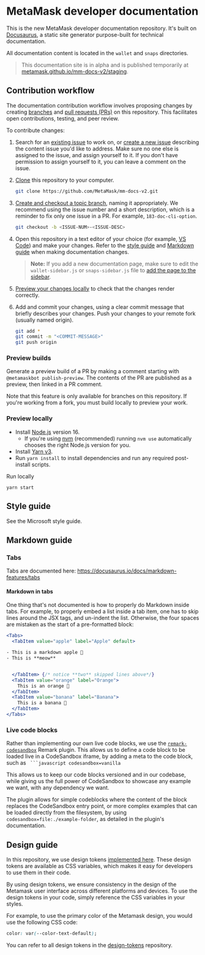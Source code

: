 # MetaMask developer documentation

This is the new MetaMask developer documentation repository.
It's built on [Docusaurus](https://docusaurus.io/), a static site generator purpose-built for
technical documentation.

All documentation content is located in the `wallet` and `snaps` directories.

> This documentation site is in alpha and is published temporarily at
[metamask.github.io/mm-docs-v2/staging](https://metamask.github.io/mm-docs-v2/staging/).

## Contribution workflow

The documentation contribution workflow involves proposing changes by creating
[branches](https://docs.github.com/en/pull-requests/collaborating-with-pull-requests/proposing-changes-to-your-work-with-pull-requests/about-branches)
and
[pull requests (PRs)](https://docs.github.com/en/pull-requests/collaborating-with-pull-requests/proposing-changes-to-your-work-with-pull-requests/about-pull-requests)
on this repository.
This facilitates open contributions, testing, and peer review.

To contribute changes:

1. Search for an [existing issue](https://github.com/MetaMask/mm-docs-v2/issues) to work on, or
    [create a new issue](https://docs.github.com/en/issues/tracking-your-work-with-issues/creating-an-issue)
    describing the content issue you'd like to address.
    Make sure no one else is assigned to the issue, and assign yourself to it.
    If you don't have permission to assign yourself to it, you can leave a comment on the issue.

2. [Clone](https://docs.github.com/en/repositories/creating-and-managing-repositories/cloning-a-repository)
    this repository to your computer.

    ```bash
    git clone https://github.com/MetaMask/mm-docs-v2.git
    ```

3. [Create and checkout a topic branch](https://git-scm.com/book/en/v2/Git-Branching-Basic-Branching-and-Merging),
    naming it appropriately.
    We recommend using the issue number and a short description, which is a reminder to fix only one
    issue in a PR.
    For example, `183-doc-cli-option`.

    ```bash
    git checkout -b <ISSUE-NUM>-<ISSUE-DESC>
    ```

4. Open this repository in a text editor of your choice (for example,
    [VS Code](https://code.visualstudio.com/)) and make your changes.
    Refer to the [style guide](#style-guide) and [Markdown guide](#markdown-guide) when making
    documentation changes.

    > **Note:** If you add a new documentation page, make sure to edit the `wallet-sidebar.js` or
      `snaps-sidebar.js` file to [add the page to the sidebar](https://docusaurus.io/docs/sidebar/items).

5. [Preview your changes locally](#preview-locally) to check that the changes render correctly.

6. Add and commit your changes, using a clear commit message that briefly describes your changes.
   Push your changes to your remote fork (usually named origin).

    ```bash
    git add *
    git commit -m "<COMMIT-MESSAGE>"
    git push origin
    ```

### Preview builds

Generate a preview build of a PR by making a comment starting with `@metamaskbot publish-preview`.
The contents of the PR are published as a preview, then linked in a PR comment.

Note that this feature is only available for branches on this repository.
If you're working from a fork, you must build locally to preview your work.

### Preview locally

- Install [Node.js](https://nodejs.org) version 16.
  - If you're using [nvm](https://github.com/creationix/nvm#installation) (recommended) running
    `nvm use` automatically chooses the right Node.js version for you.
- Install [Yarn v3](https://yarnpkg.com/getting-started/install).
- Run `yarn install` to install dependencies and run any required post-install scripts.

Run locally

`yarn start`

## Style guide

See the Microsoft style guide.

## Markdown guide

### Tabs

Tabs are documented here: https://docusaurus.io/docs/markdown-features/tabs

#### Markdown in tabs

One thing that's not documented is how to properly do Markdown inside tabs.
For example, to properly embed a list inside a tab item, one has to skip lines around the JSX tags,
and un-indent the list.
Otherwise, the four spaces are mistaken as the start of a pre-formatted block:

```jsx
<Tabs>
  <TabItem value="apple" label="Apple" default>

- This is a markdown apple 🍎
- This is **meow**


  </TabItem> {/* notice **two** skipped lines above*/}
  <TabItem value="orange" label="Orange">
    This is an orange 🍊
  </TabItem>
  <TabItem value="banana" label="Banana">
    This is a banana 🍌
  </TabItem>
</Tabs>
```

### Live code blocks

Rather than implementing our own live code blocks, we use the
[`remark-codesandbox`](https://github.com/kevin940726/remark-codesandbox/) Remark plugin.
This allows us to define a code block to be loaded live in a CodeSandbox iframe, by adding a meta to
the code block, such as ` ```javascript codesandbox=vanilla`

This allows us to keep our code blocks versioned and in our codebase, while giving us the full power
of CodeSandbox to showcase any example we want, with any dependency we want.

The plugin allows for simple codeblocks where the content of the block replaces the CodeSandbox
entry point, or more complex examples that can be loaded directly from the filesystem, by using
`codesandbox=file:./example-folder`, as detailed in the plugin's documentation.

## Design guide

In this repository, we use design tokens [implemented here](https://github.com/MetaMask/design-tokens).
These design tokens are available as CSS variables, which makes it easy for developers to use them
in their code.

By using design tokens, we ensure consistency in the design of the Metamask user interface across
different platforms and devices.
To use the design tokens in your code, simply reference the CSS variables in your styles.

For example, to use the primary color of the Metamask design, you would use the following CSS code:

```css
color: var(--color-text-default);
```

You can refer to all design tokens in the
[design-tokens](https://github.com/MetaMask/design-tokens/blob/main/src/css/design-tokens.css) repository.
